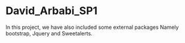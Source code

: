 # David_Arbabi_SP1

In this project, we have also included some external packages
Namely bootstrap, Jquery and Sweetalerts. 